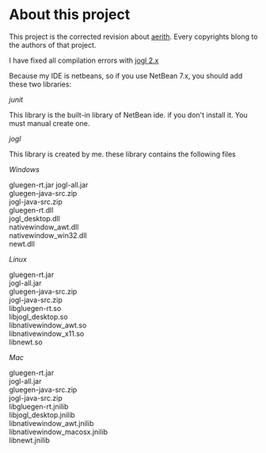 # About this project  

This project is the corrected revision about [aerith](https://java.net/projects/aerith). Every copyrights blong to the authors of that project.   

I have fixed all compilation errors with [jogl 2.x](https://jogamp.org/jogl/www/)

Because my IDE is netbeans, so if you use NetBean 7.x, you should add these two libraries:  

*junit*  

This library is the built-in library of NetBean ide. if you don't install it. You must manual create one.  

*jogl*  

This library is created by me. these library contains the following files  

*Windows*
>  	     			       	     	
gluegen-rt.jar
jogl-all.jar  
gluegen-java-src.zip  
jogl-java-src.zip  
gluegen-rt.dll  		
jogl_desktop.dll  		
nativewindow_awt.dll  
nativewindow_win32.dll  	
newt.dll  

*Linux*
>  
gluegen-rt.jar  
jogl-all.jar  
gluegen-java-src.zip  
jogl-java-src.zip  
libgluegen-rt.so  
libjogl_desktop.so  
libnativewindow_awt.so  
libnativewindow_x11.so  
libnewt.so  

*Mac*  
>  
gluegen-rt.jar  
jogl-all.jar  
gluegen-java-src.zip  
jogl-java-src.zip  
libgluegen-rt.jnilib  
libjogl_desktop.jnilib  
libnativewindow_awt.jnilib  
libnativewindow_macosx.jnilib  
libnewt.jnilib  
